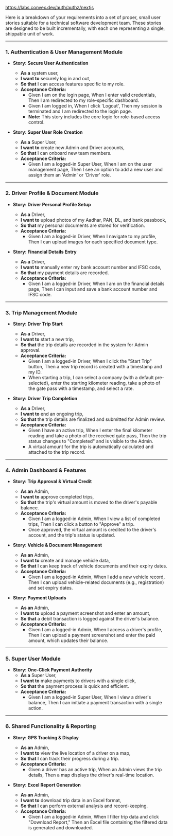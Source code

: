 https://labs.convex.dev/auth/authz/nextjs


Here is a breakdown of your requirements into a set of proper, small user stories suitable for a technical software development team. These stories are designed to be built incrementally, with each one representing a single, shippable unit of work.

---

### **1. Authentication & User Management Module**

* **Story: Secure User Authentication**
    * **As a** system user,
    * **I want to** securely log in and out,
    * **So that** I can access features specific to my role.
    * **Acceptance Criteria:**
        * Given I am on the login page, When I enter valid credentials, Then I am redirected to my role-specific dashboard.
        * Given I am logged in, When I click 'Logout', Then my session is terminated and I am redirected to the login page.
        * **Note:** This story includes the core logic for role-based access control.

* **Story: Super User Role Creation**
    * **As a** Super User,
    * **I want to** create new Admin and Driver accounts,
    * **So that** I can onboard new team members.
    * **Acceptance Criteria:**
        * Given I am a logged-in Super User, When I am on the user management page, Then I see an option to add a new user and assign them an 'Admin' or 'Driver' role.

---

### **2. Driver Profile & Document Module**

* **Story: Driver Personal Profile Setup**
    * **As a** Driver,
    * **I want to** upload photos of my Aadhar, PAN, DL, and bank passbook,
    * **So that** my personal documents are stored for verification.
    * **Acceptance Criteria:**
        * Given I am a logged-in Driver, When I navigate to my profile, Then I can upload images for each specified document type.

* **Story: Financial Details Entry**
    * **As a** Driver,
    * **I want to** manually enter my bank account number and IFSC code,
    * **So that** my payment details are recorded.
    * **Acceptance Criteria:**
        * Given I am a logged-in Driver, When I am on the financial details page, Then I can input and save a bank account number and IFSC code.

---

### **3. Trip Management Module**

* **Story: Driver Trip Start**
    * **As a** Driver,
    * **I want to** start a new trip,
    * **So that** the trip details are recorded in the system for Admin approval.
    * **Acceptance Criteria:**
        * Given I am a logged-in Driver, When I click the "Start Trip" button, Then a new trip record is created with a timestamp and my ID.
        * When starting a trip, I can select a company (with a default pre-selected), enter the starting kilometer reading, take a photo of the gate pass with a timestamp, and select a rate.

* **Story: Driver Trip Completion**
    * **As a** Driver,
    * **I want to** end an ongoing trip,
    * **So that** the trip details are finalized and submitted for Admin review.
    * **Acceptance Criteria:**
        * Given I have an active trip, When I enter the final kilometer reading and take a photo of the received gate pass, Then the trip status changes to "Completed" and is visible to the Admin.
        * A virtual amount for the trip is automatically calculated and attached to the trip record.

---

### **4. Admin Dashboard & Features**

* **Story: Trip Approval & Virtual Credit**
    * **As an** Admin,
    * **I want to** approve completed trips,
    * **So that** the trip's virtual amount is moved to the driver's payable balance.
    * **Acceptance Criteria:**
        * Given I am a logged-in Admin, When I view a list of completed trips, Then I can click a button to "Approve" a trip.
        * Once approved, the virtual amount is credited to the driver's account, and the trip's status is updated.

* **Story: Vehicle & Document Management**
    * **As an** Admin,
    * **I want to** create and manage vehicle data,
    * **So that** I can keep track of vehicle documents and their expiry dates.
    * **Acceptance Criteria:**
        * Given I am a logged-in Admin, When I add a new vehicle record, Then I can upload vehicle-related documents (e.g., registration) and set expiry dates.

* **Story: Payment Uploads**
    * **As an** Admin,
    * **I want to** upload a payment screenshot and enter an amount,
    * **So that** a debit transaction is logged against the driver's balance.
    * **Acceptance Criteria:**
        * Given I am a logged-in Admin, When I access a driver's profile, Then I can upload a payment screenshot and enter the paid amount, which updates their balance.

---

### **5. Super User Module**

* **Story: One-Click Payment Authority**
    * **As a** Super User,
    * **I want to** make payments to drivers with a single click,
    * **So that** the payment process is quick and efficient.
    * **Acceptance Criteria:**
        * Given I am a logged-in Super User, When I view a driver's balance, Then I can initiate a payment transaction with a single action.

---

### **6. Shared Functionality & Reporting**

* **Story: GPS Tracking & Display**
    * **As an** Admin,
    * **I want to** view the live location of a driver on a map,
    * **So that** I can track their progress during a trip.
    * **Acceptance Criteria:**
        * Given a driver has an active trip, When an Admin views the trip details, Then a map displays the driver's real-time location.

* **Story: Excel Report Generation**
    * **As an** Admin,
    * **I want to** download trip data in an Excel format,
    * **So that** I can perform external analysis and record-keeping.
    * **Acceptance Criteria:**
        * Given I am a logged-in Admin, When I filter trip data and click "Download Report," Then an Excel file containing the filtered data is generated and downloaded.